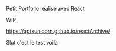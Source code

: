 Petit Portfolio réalisé avec React

WIP


https://aptxunicorn.github.io/reactArchive/



Slut c'est le test voila 
